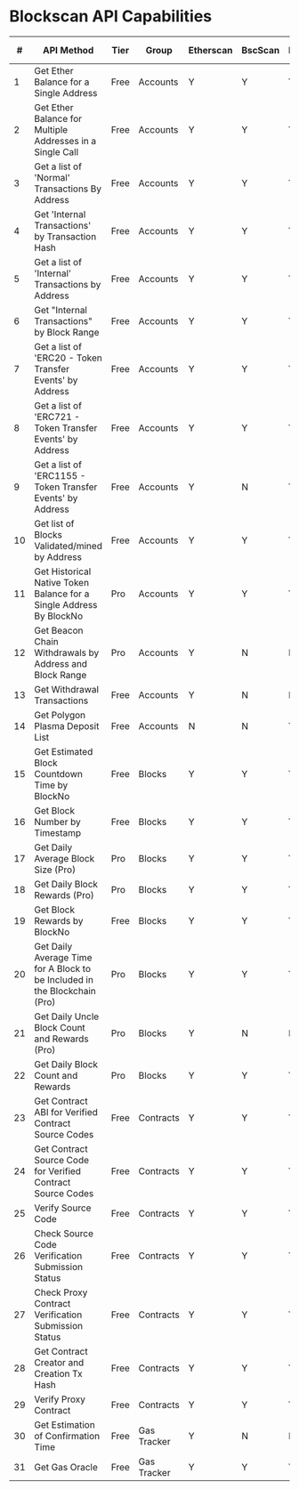 # Blockscan API Capabilities

| # | API Method | Tier | Group | Etherscan | BscScan | PolygonScan | zkEVM PolygonScan | BaseScan | Arbiscan | Nova Arbiscan | LineaScan | FTMscan | BlastScan | Optimistic Etherscan | SnowScan | BTTCScan | CeloScan | CronoScan | FraxScan | GnosisScan | KromaScan | MantleScan | Moonbeam | Moonriver | opBNB | ScrollScan | TaikoScan | WemixScan | ZkSync Era | XaiScan |
|---|------------|------|-------|-----------|---------|-------------|-------------------|----------|----------|---------------|-----------|---------|-----------|---------------------|----------|----------|----------|-----------|----------|------------|-----------|------------|----------|-----------|-------|------------|-----------|-----------|------------|----------|
| 1 | Get Ether Balance for a Single Address | Free | Accounts | Y | Y | Y | Y | Y | Y | Y | Y | Y | Y | Y | Y | Y | Y | Y | Y | Y | Y | Y | Y | Y | Y | Y | Y | Y | Y | Y |
| 2 | Get Ether Balance for Multiple Addresses in a Single Call | Free | Accounts | Y | Y | Y | Y | Y | Y | Y | Y | Y | Y | Y | Y | Y | Y | Y | Y | Y | Y | Y | Y | Y | Y | Y | Y | Y | Y | Y |
| 3 | Get a list of 'Normal' Transactions By Address | Free | Accounts | Y | Y | Y | Y | Y | Y | Y | Y | Y | Y | Y | Y | Y | Y | Y | Y | Y | Y | Y | Y | Y | Y | Y | Y | Y | Y | Y |
| 4 | Get 'Internal Transactions' by Transaction Hash | Free | Accounts | Y | Y | Y | Y | Y | Y | Y | Y | Y | Y | Y | Y | Y | Y | Y | Y | Y | Y | Y | Y | Y | Y | Y | Y | Y | Y | Y |
| 5 | Get a list of 'Internal' Transactions by Address | Free | Accounts | Y | Y | Y | Y | Y | Y | Y | Y | Y | Y | Y | Y | Y | Y | Y | Y | Y | Y | Y | Y | Y | Y | Y | Y | Y | Y | Y |
| 6 | Get "Internal Transactions" by Block Range | Free | Accounts | Y | Y | Y | Y | Y | Y | Y | Y | Y | Y | Y | Y | Y | Y | Y | Y | Y | Y | Y | Y | Y | Y | Y | Y | Y | Y | Y |
| 7 | Get a list of 'ERC20 - Token Transfer Events' by Address | Free | Accounts | Y | Y | Y | Y | Y | Y | Y | Y | Y | Y | Y | Y | Y | Y | Y | Y | Y | Y | Y | Y | Y | Y | Y | Y | Y | Y | Y |
| 8 | Get a list of 'ERC721 - Token Transfer Events' by Address | Free | Accounts | Y | Y | Y | Y | Y | Y | Y | Y | Y | Y | Y | Y | Y | Y | Y | Y | Y | Y | Y | Y | Y | Y | Y | Y | Y | Y | Y |
| 9 | Get a list of 'ERC1155 - Token Transfer Events' by Address | Free | Accounts | Y | N | Y | Y | Y | Y | Y | Y | Y | Y | Y | Y | Y | Y | Y | Y | Y | Y | Y | Y | Y | Y | Y | Y | Y | Y | Y |
| 10 | Get list of Blocks Validated/mined by Address | Free | Accounts | Y | Y | Y | Y | N | N | Y | Y | Y | N | Y | Y | Y | Y | Y | Y | Y | N | Y | Y | Y | Y | Y | Y | Y | Y | Y |
| 11 | Get Historical Native Token Balance for a Single Address By BlockNo | Pro | Accounts | Y | Y | Y | N | Y | Y | Y | Y | Y | Y | Y | Y | Y | Y | Y | Y | Y | Y | Y | Y | Y | Y | Y | Y | Y | Y | Y |
| 12 | Get Beacon Chain Withdrawals by Address and Block Range | Pro | Accounts | Y | N | N | N | N | N | N | N | N | N | N | N | N | N | N | N | N | N | N | N | N | N | N | N | N | N | N |
| 13 | Get Withdrawal Transactions | Free | Accounts | Y | N | N | N | N | N | N | N | N | N | N | N | N | N | N | N | N | N | N | N | N | N | N | N | N | N | N |
| 14 | Get Polygon Plasma Deposit List | Free | Accounts | N | N | Y | N | N | N | N | N | N | N | N | N | N | N | N | N | N | N | N | N | N | N | N | N | N | N | N |
| 15 | Get Estimated Block Countdown Time by BlockNo | Free | Blocks | Y | Y | Y | Y | Y | Y | Y | Y | Y | Y | Y | Y | Y | Y | Y | Y | Y | Y | Y | Y | Y | Y | Y | Y | Y | Y | Y |
| 16 | Get Block Number by Timestamp | Free | Blocks | Y | Y | Y | Y | Y | Y | Y | Y | Y | Y | Y | Y | Y | Y | Y | Y | Y | Y | Y | Y | Y | Y | Y | Y | Y | Y | Y |
| 17 | Get Daily Average Block Size (Pro) | Pro | Blocks | Y | Y | Y | Y | Y | Y | Y | Y | Y | Y | Y | Y | Y | Y | Y | Y | Y | Y | Y | Y | Y | Y | Y | Y | Y | Y | Y |
| 18 | Get Daily Block Rewards (Pro) | Pro | Blocks | Y | Y | Y | Y | Y | Y | Y | Y | Y | Y | Y | Y | Y | Y | Y | Y | Y | Y | Y | Y | Y | Y | Y | Y | Y | Y | Y |
| 19 | Get Block Rewards by BlockNo | Free | Blocks | Y | Y | Y | Y | Y | Y | Y | Y | Y | Y | Y | Y | Y | Y | Y | Y | Y | Y | Y | Y | Y | Y | Y | Y | Y | Y | Y |
| 20 | Get Daily Average Time for A Block to be Included in the Blockchain (Pro) | Pro | Blocks | Y | Y | Y | Y | Y | Y | Y | Y | Y | Y | Y | Y | Y | Y | Y | Y | Y | Y | Y | Y | Y | Y | Y | Y | Y | Y | Y |
| 21 | Get Daily Uncle Block Count and Rewards (Pro) | Pro | Blocks | Y | N | N | N | N | N | N | N | N | N | N | N | N | N | N | N | N | N | N | N | N | N | N | N | N | N | N |
| 22 | Get Daily Block Count and Rewards | Pro | Blocks | Y | Y | Y | Y | Y | Y | Y | Y | Y | Y | Y | Y | Y | Y | Y | Y | Y | Y | Y | Y | Y | Y | Y | Y | Y | Y | Y |
| 23 | Get Contract ABI for Verified Contract Source Codes | Free | Contracts | Y | Y | Y | Y | Y | Y | Y | Y | Y | Y | Y | Y | Y | Y | Y | Y | Y | Y | Y | Y | Y | Y | Y | Y | Y | Y | Y |
| 24 | Get Contract Source Code for Verified Contract Source Codes | Free | Contracts | Y | Y | Y | Y | Y | Y | Y | Y | Y | Y | Y | Y | Y | Y | Y | Y | Y | Y | Y | Y | Y | Y | Y | Y | Y | Y | Y |
| 25 | Verify Source Code | Free | Contracts | Y | Y | Y | Y | Y | Y | Y | Y | Y | Y | Y | Y | Y | Y | Y | Y | Y | Y | Y | Y | Y | Y | Y | Y | Y | Y | Y |
| 26 | Check Source Code Verification Submission Status | Free | Contracts | Y | Y | Y | Y | Y | Y | Y | Y | Y | Y | Y | Y | Y | Y | Y | Y | Y | Y | Y | Y | Y | Y | Y | Y | Y | Y | Y |
| 27 | Check Proxy Contract Verification Submission Status | Free | Contracts | Y | Y | Y | Y | Y | Y | Y | Y | Y | Y | Y | Y | Y | Y | Y | Y | Y | Y | Y | Y | Y | Y | Y | Y | Y | Y | Y |
| 28 | Get Contract Creator and Creation Tx Hash | Free | Contracts | Y | Y | Y | Y | Y | Y | Y | Y | Y | Y | Y | Y | Y | Y | Y | Y | Y | Y | Y | Y | Y | Y | Y | Y | Y | Y | Y |
| 29 | Verify Proxy Contract | Free | Contracts | Y | Y | Y | Y | Y | Y | Y | Y | Y | Y | Y | Y | Y | Y | Y | Y | Y | Y | Y | Y | Y | Y | Y | Y | Y | Y | Y |
| 30 | Get Estimation of Confirmation Time | Free | Gas Tracker | Y | N | N | N | N | N | N | Y | N | N | N | N | N | N | N | N | N | N | N | N | N | N | N | N | N | N | N |
| 31 | Get Gas Oracle | Free | Gas Tracker | Y | Y | Y | N | N | N | N | Y | Y | N | N | Y | N | Y | N | N | N | N | N | N | N | N | N | N | N | N | N | 